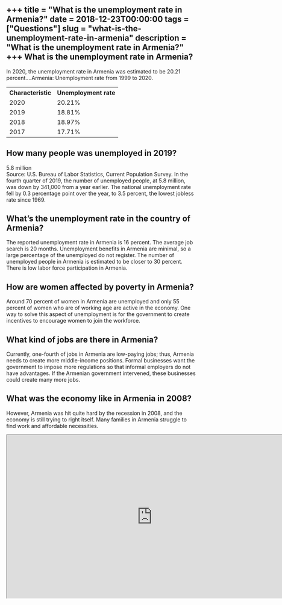 +++
title = "What is the unemployment rate in Armenia?"
date = 2018-12-23T00:00:00
tags = ["Questions"]
slug = "what-is-the-unemployment-rate-in-armenia"
description = "What is the unemployment rate in Armenia?"
+++
What is the unemployment rate in Armenia?
-----------------------------------------

In 2020, the unemployment rate in Armenia was estimated to be 20.21 percent….Armenia: Unemployment rate from 1999 to 2020.

<table><tr><th>Characteristic</th><th>Unemployment rate</th></tr><tr><td>2020</td><td>20.21%</td></tr><tr><td>2019</td><td>18.81%</td></tr><tr><td>2018</td><td>18.97%</td></tr><tr><td>2017</td><td>17.71%</td></tr></table>

How many people was unemployed in 2019?
---------------------------------------

5.8 million  
Source: U.S. Bureau of Labor Statistics, Current Population Survey. In the fourth quarter of 2019, the number of unemployed people, at 5.8 million, was down by 341,000 from a year earlier. The national unemployment rate fell by 0.3 percentage point over the year, to 3.5 percent, the lowest jobless rate since 1969.

What’s the unemployment rate in the country of Armenia?
-------------------------------------------------------

The reported unemployment rate in Armenia is 16 percent. The average job search is 20 months. Unemployment benefits in Armenia are minimal, so a large percentage of the unemployed do not register. The number of unemployed people in Armenia is estimated to be closer to 30 percent. There is low labor force participation in Armenia.

How are women affected by poverty in Armenia?
---------------------------------------------

Around 70 percent of women in Armenia are unemployed and only 55 percent of women who are of working age are active in the economy. One way to solve this aspect of unemployment is for the government to create incentives to encourage women to join the workforce.

What kind of jobs are there in Armenia?
---------------------------------------

Currently, one-fourth of jobs in Armenia are low-paying jobs; thus, Armenia needs to create more middle-income positions. Formal businesses want the government to impose more regulations so that informal employers do not have advantages. If the Armenian government intervened, these businesses could create many more jobs.

What was the economy like in Armenia in 2008?
---------------------------------------------

However, Armenia was hit quite hard by the recession in 2008, and the economy is still trying to right itself. Many families in Armenia struggle to find work and affordable necessities.

<iframe allow="accelerometer; autoplay; clipboard-write; encrypted-media; gyroscope; picture-in-picture" allowfullscreen="" class="__youtube_prefs__  epyt-is-override  no-lazyload" data-no-lazy="1" data-origheight="433" data-origwidth="770" data-skipgform_ajax_framebjll="" height="433" id="_ytid_45380" loading="lazy" src="https://www.youtube.com/embed/qIA9zhI9AmA?enablejsapi=1&autoplay=0&cc_load_policy=0&cc_lang_pref=&iv_load_policy=1&loop=0&modestbranding=0&rel=1&fs=1&playsinline=0&autohide=2&theme=dark&color=red&controls=1&" title="YouTube player" width="770"></iframe>